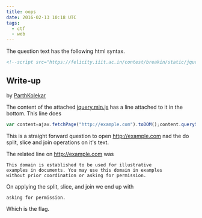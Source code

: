 ```yaml
---
title: oops
date: 2016-02-13 10:18 UTC
tags: 
  - ctf 
  - web
---
```


The question text has the following html syntax.

~~~ html
<!--script src="https://felicity.iiit.ac.in/contest/breakin/static/jquery.min.js"></script-->
~~~

## Write-up

by [ParthKolekar](https://github.com/ParthKolekar)

The content of the attached [jquery.min.js](2016-02-13-oops/jquery.min.js) has a line attached to it in the bottom. 
This line does 

~~~js    
var content=ajax.fetchPage("http://example.com").toDOM();content.querySelector("h1").parentNode.childNodes[3].innerHTML.split(" ").slice(26).join(" ");
~~~

This is a straight forward question to open http://example.com nad the do split, slice and join operations on it's text. 

The related line on http://example.com was 

    This domain is established to be used for illustrative 
    examples in documents. You may use this domain in examples
    without prior coordination or asking for permission.

On applying the split, slice, and join we end up with 

    asking for permission.

Which is the flag.
